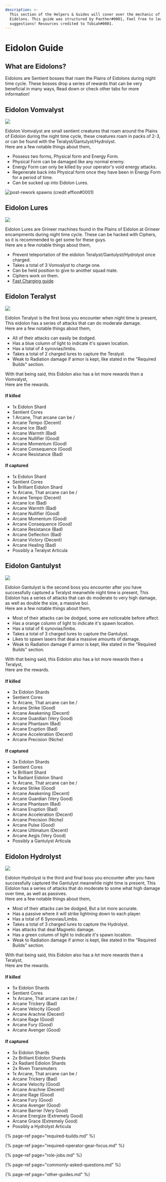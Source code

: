 ```yaml
---
description: >-
  This section of the Helpers & Guides will cover over the mechanic of the
  Eidolons. This guide was structured by Panther#0001, Feel free to leave
  suggestions! Resources credited to Tobiah#0001.
---
```


# Eidolon Guide

## What are Eidolons?

Eidolons are Sentient bosses that roam the Plains of Eidolons during night time cycle. These bosses drop a series of rewards that can be very beneficial in many ways, Read down or check other tabs for more information!

## Eidolon Vomvalyst

![](../../.gitbook/assets/image.png)

Eidolon Vomvalyst are small sentient creatures that roam around the Plains of Eidolon during the night time cycle, these creatures roam in packs of 2-3, or can be found with the Teralyst/Gantulyst/Hydrolyst.  
Here are a few notable things about them,

* Possess two forms, Physical form and Energy Form.
* Physical Form can be damaged like any normal enemy.
* Energy Form can only be killed by your operator's void energy attacks.
* Regenerate back into Physical form once they have been in Energy Form for a period of time.
* Can be sucked up into Eidolon Lures.

![post-rework spawns \(credit effion\#0001\)](../../.gitbook/assets/image%20%2884%29.png)

## Eidolon Lures

![](../../.gitbook/assets/image%20%2849%29.png)

Eidolon Lures are Grineer machines found in the Plains of Eidolon at Grineer encampments during night time cycle. These can be hacked with Ciphers, so it is recommended to get some for these guys.   
Here are a few notable things about them,

* Prevent teleportation of the eidolon Teralyst/Gantulyst/Hydrolyst once charged.
* Takes a total of 3 Vomvalyst to charge one.
* Can be held position to give to another squad mate.
* Ciphers work on them.
* [Fast Charging guide](https://old.reddit.com/r/Warframe/comments/9ttso7/dear_chroma_the_breaker_of_limbs_ivara_the/)

## Eidolon Teralyst

![](../../.gitbook/assets/image%20%2827%29.png)

Eidolon Teralyst is the first boss you encounter when night time is present, This eidolon has a series of attacks that can do moderate damage.  
Here are a few notable things about them,

* All of their attacks can easily be dodged.
* Has a blue column of light to indicate it's spawn location.
* Has a total of 4 synovias/limbs.
* Takes a total of 2 charged lures to capture the Teralyst.
* Weak to Radiation damage if armor is kept, like stated in the "Required Builds" section.

With that being said, this Eidolon also has a lot more rewards then a Vomvalyst,  
Here are the rewards.

#### If killed

* 1x Eidolon Shard
* Sentient Cores
* 1 Arcane, That arcane can be \/
* Arcane Tempo \(Decent\)
* Arcane Ice \(Bad\)
* Arcane Warmth \(Bad\)
* Arcane Nullifier \(Good\)
* Arcane Momentum \(Good\)
* Arcane Consequence \(Good\)
* Arcane Resistance \(Bad\)

#### If captured

* 1x Eidolon Shard
* Sentient Cores
* 1x Brilliant Eidolon Shard
* 1x Arcane, That arcane can be \/
* Arcane Tempo \(Decent\)
* Arcane Ice \(Bad\)
* Arcane Warmth \(Bad\)
* Arcane Nullifier \(Good\)
* Arcane Momentum \(Good\)
* Arcane Consequence \(Good\)
* Arcane Resistance \(Bad\)
* Arcane Deflection \(Bad\)
* Arcane Victory \(Decent\)
* Arcane Healing \(Bad\)
* Possibly a Teralyst Articula

## Eidolon Gantulyst

![](../../.gitbook/assets/image%20%283%29.png)

Eidolon Gantulyst is the second boss you encounter after you have successfully captured a Teralyst meanwhile night time is present, This Eidolon has a series of attacks that can do moderate to very high damage, as well as double the size, a massive boi.  
Here are a few notable things about them,

* Most of their attacks can be dodged, some are noticeable before affect.
* Has a orange column of light to indicate it's spawn location.
* Has a total of 6 synovias/limbs.
* Takes a total of 3 charged lures to capture the Gantulyst.
* Likes to spawn lasers that deal a massive amounts of damage.
* Weak to Radiation damage if armor is kept, like stated in the "Required Builds" section.

With that being said, this Eidolon also has a lot more rewards then a Teralyst,  
Here are the rewards.

#### If killed

* 3x Eidolon Shards
* Sentient Cores
* 1x Arcane, That arcane can be \/
* Arcane Strike \(Good\)
* Arcane Awakening \(Decent\)
* Arcane Guardian \(Very Good\)
* Arcane Phantasm \(Bad\)
* Arcane Eruption \(Bad\)
* Arcane Acceleration \(Decent\)
* Arcane Precision \(Niche\)

#### If captured

* 3x Eidolon Shards
* Sentient Cores
* 1x Brilliant Shard
* 1x Radiant Eidolon Shard
* 1x Arcane, That arcane can be \/
* Arcane Strike \(Good\)
* Arcane Awakening \(Decent\)
* Arcane Guardian \(Very Good\)
* Arcane Phantasm \(Bad\)
* Arcane Eruption \(Bad\)
* Arcane Acceleration \(Decent\)
* Arcane Precision \(Niche\)
* Arcane Pulse \(Good\)
* Arcane Ultimatum \(Decent\)
* Arcane Aegis \(Very Good\)
* Possibly a Gantulyst Articula

## Eidolon Hydrolyst

![](../../.gitbook/assets/image%20%2868%29.png)

Eidolon Hydrolyst is the third and final boss you encounter after you have successfully captured the Gantulyst meanwhile night time is present, This Eidolon has a series of attacks that do moderate to some what high damage over time, as well as passives.  
Here are a few notable things about them,

* Most of their attacks can be dodged, But a lot more accurate.
* Has a passive where it will strike lightning down to each player.
* Has a total of 6 Synovias/Limbs.
* Takes a total of 3 charged lures to capture the Hydrolyst.
* Has attacks that deal Magnetic damage.
* Has a green column of light to indicate it's spawn location.
* Weak to Radiation damage if armor is kept, like stated in the "Required Builds" section.

With that being said, this Eidolon also has a lot more rewards then a Teralyst,  
Here are the rewards.

#### If killed

* 5x Eidolon Shards
* Sentient Cores
* 1x Arcane, That arcane can be \/
* Arcane Trickery \(Bad\)
* Arcane Velocity \(Good\)
* Arcane Arachne \(Decent\)
* Arcane Rage \(Good\)
* Arcane Fury \(Good\)
* Arcane Avenger \(Good\)

#### If captured

* 5x Eidolon Shards
* 2x Brilliant Eidolon Shards
* 2x Radiant Ediolon Shards
* 2x Riven Transmuters
* 1x Arcane, That arcane can be \/
* Arcane Trickery \(Bad\)
* Arcane Velocity \(Good\)
* Arcane Arachne \(Decent\)
* Arcane Rage \(Good\)
* Arcane Fury \(Good\)
* Arcane Avenger \(Good\)
* Arcane Barrier \(Very Good\)
* Arcane Energize \(Extremely Good\)
* Arcane Grace \(Extremely Good\)
* Possibly a Hydrolyst Articula



{% page-ref page="required-builds.md" %}

{% page-ref page="required-operator-gear-focus.md" %}

{% page-ref page="role-jobs.md" %}

{% page-ref page="commonly-asked-questions.md" %}

{% page-ref page="other-guides.md" %}


